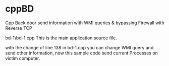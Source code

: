 # cppBD
Cpp Back door send information with WMI queries &amp; bypassing Firewall with Reverse TCP


bd-1\bd-1.cpp
    This is the main application source file.
    
with the change of line 138 in bd-1.cpp you can change WMI query and send other information, now this sample code send current Processes on victim computer.
